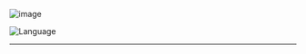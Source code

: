 ![image](https://github.com/TongFangyuan/IMGPickerManager/blob/master/IMGPickerManager.png)

![Language](https://img.shields.io/badge/Language-%20Objective%20C%20-blue.svg)

----------------------------------------
